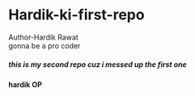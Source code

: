 # Hardik-ki-first-repo
Author-Hardik Rawat<br>
gonna be a pro coder
<h5>this is my second repo cuz i messed up the first one</h5>
<h4>hardik OP</h4>